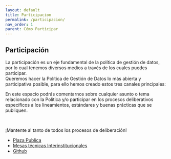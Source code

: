 ```yaml
---
layout: default
title: Participacion
permalink: /participacion/
nav_order: 1
parent: Cómo Participar
---
```


<div class="nonfooter text-justify">

<h2>Participación</h2>
 
<p>La participación es un eje fundamental de la política de gestión de datos, por lo cual tenemos diversos medios a través de los cuales puedes participar. <br>
Queremos hacer la Política de Gestión de Datos lo más abierta y participativa posible, para ello hemos creado estos tres canales principales:</p>

<p>En este espacio podrás comentarnos sobre cualquier asunto o tema relacionado con  la Política y/o participar en los procesos deliberativos específicos a los lineamientos, estándares y buenas prácticas que se publiquen. </p><br>


¡Mantente al tanto de todos los procesos de deliberación! 
<br>
<ul>
<li> <a href="https://gobcdmx.github.io/politicadedatos/plaza-publica/">Plaza Publica</a></li>
<li><a href="https://gobcdmx.github.io/politicadedatos/mesa_tec/">Mesas técnicas Interinstitucionales</a></li>
<li><a href="https://github.com/GobCDMX/politicadedatos">Github</a></li>
</ul>

</div>